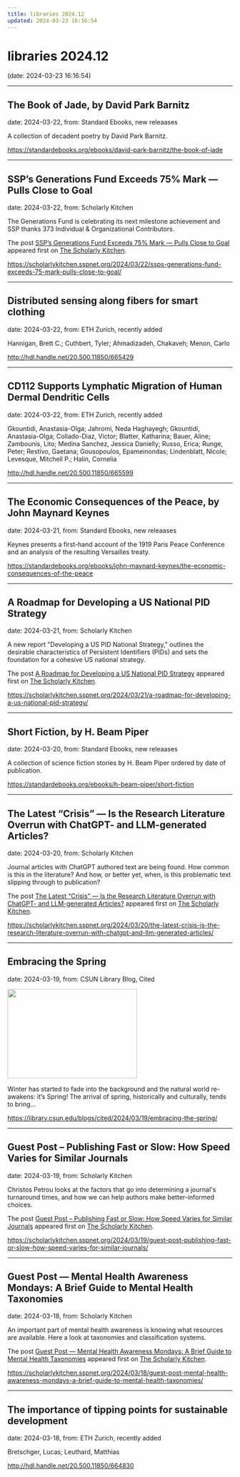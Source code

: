 ```yaml
---
title: libraries 2024.12
updated: 2024-03-23 16:16:54
---
```


# libraries 2024.12

(date: 2024-03-23 16:16:54)

---

## The Book of Jade, by David Park Barnitz

date: 2024-03-22, from: Standard Ebooks, new releaases

A collection of decadent poetry by David Park Barnitz. 

<https://standardebooks.org/ebooks/david-park-barnitz/the-book-of-jade>

---

## SSP’s Generations Fund Exceeds 75% Mark — Pulls Close to Goal

date: 2024-03-22, from: Scholarly Kitchen

<p>The Generations Fund is celebrating its next milestone achievement and SSP thanks 373 Individual &#038; Organizational Contributors.</p>
<p>The post <a href="https://scholarlykitchen.sspnet.org/2024/03/22/ssps-generations-fund-exceeds-75-mark-pulls-close-to-goal/">SSP’s Generations Fund Exceeds 75% Mark &#8212; Pulls Close to Goal</a> appeared first on <a href="https://scholarlykitchen.sspnet.org">The Scholarly Kitchen</a>.</p>
 

<https://scholarlykitchen.sspnet.org/2024/03/22/ssps-generations-fund-exceeds-75-mark-pulls-close-to-goal/>

---

## Distributed sensing along fibers for smart clothing

date: 2024-03-22, from: ETH Zurich, recently added

Hannigan, Brett C.; Cuthbert, Tyler; Ahmadizadeh, Chakaveh; Menon, Carlo 

<http://hdl.handle.net/20.500.11850/665429>

---

## CD112 Supports Lymphatic  Migration of Human Dermal Dendritic Cells

date: 2024-03-22, from: ETH Zurich, recently added

Gkountidi, Anastasia-Olga; Jahromi, Neda Haghayegh; Gkountidi, Anastasia-Olga; Collado-Diaz, Victor; Blatter, Katharina; Bauer, Aline; Zambounis, Lito; Medina Sanchez, Jessica Danielly; Russo, Erica; Runge, Peter; Restivo, Gaetana; Gousopoulos, Epameinondas; Lindenblatt, Nicole; Levesque, Mitchell P.; Halin, Cornelia 

<http://hdl.handle.net/20.500.11850/665599>

---

## The Economic Consequences of the Peace, by John Maynard Keynes

date: 2024-03-21, from: Standard Ebooks, new releaases

Keynes presents a first-hand account of the 1919 Paris Peace Conference and an analysis of the resulting Versailles treaty. 

<https://standardebooks.org/ebooks/john-maynard-keynes/the-economic-consequences-of-the-peace>

---

## A Roadmap for Developing a US National PID Strategy

date: 2024-03-21, from: Scholarly Kitchen

<p>A new report "Developing a US PID National Strategy," outlines the desirable characteristics of Persistent Identifiers (PIDs) and sets the foundation for a cohesive US national strategy.</p>
<p>The post <a href="https://scholarlykitchen.sspnet.org/2024/03/21/a-roadmap-for-developing-a-us-national-pid-strategy/">A Roadmap for Developing a US National PID Strategy</a> appeared first on <a href="https://scholarlykitchen.sspnet.org">The Scholarly Kitchen</a>.</p>
 

<https://scholarlykitchen.sspnet.org/2024/03/21/a-roadmap-for-developing-a-us-national-pid-strategy/>

---

## Short Fiction, by H. Beam Piper

date: 2024-03-20, from: Standard Ebooks, new releaases

A collection of science fiction stories by H. Beam Piper ordered by date of publication. 

<https://standardebooks.org/ebooks/h-beam-piper/short-fiction>

---

## The Latest “Crisis” — Is the Research Literature Overrun with ChatGPT- and LLM-generated Articles?

date: 2024-03-20, from: Scholarly Kitchen

<p>Journal articles with ChatGPT authored text are being found. How common is this in the literature? And how, or better yet, when, is this problematic text slipping through to publication?</p>
<p>The post <a href="https://scholarlykitchen.sspnet.org/2024/03/20/the-latest-crisis-is-the-research-literature-overrun-with-chatgpt-and-llm-generated-articles/">The Latest &#8220;Crisis&#8221; &#8212; Is the Research Literature Overrun with ChatGPT- and LLM-generated Articles?</a> appeared first on <a href="https://scholarlykitchen.sspnet.org">The Scholarly Kitchen</a>.</p>
 

<https://scholarlykitchen.sspnet.org/2024/03/20/the-latest-crisis-is-the-research-literature-overrun-with-chatgpt-and-llm-generated-articles/>

---

## Embracing the Spring

date: 2024-03-19, from: CSUN Library Blog, Cited

<div><img width="290" height="200" src="https://library.csun.edu/blogs/cited/wp-content/uploads/sites/4/2024/03/32754112564_db01d61fe4_w.jpg" class="attachment-medium size-medium wp-post-image" alt="" decoding="async" style="margin-bottom: 15px;" fetchpriority="high" /></div>Winter has started to fade into the background and the natural world re-awakens: it&#8217;s Spring! The arrival of spring, historically and culturally, tends to bring&#8230; 

<https://library.csun.edu/blogs/cited/2024/03/19/embracing-the-spring/>

---

## Guest Post – Publishing Fast or Slow: How Speed Varies for Similar Journals

date: 2024-03-19, from: Scholarly Kitchen

<p>Christos Petrou looks at the factors that go into determining a journal's turnaround times, and how we can help authors make better-informed choices.</p>
<p>The post <a href="https://scholarlykitchen.sspnet.org/2024/03/19/guest-post-publishing-fast-or-slow-how-speed-varies-for-similar-journals/">Guest Post – Publishing Fast or Slow: How Speed Varies for Similar Journals</a> appeared first on <a href="https://scholarlykitchen.sspnet.org">The Scholarly Kitchen</a>.</p>
 

<https://scholarlykitchen.sspnet.org/2024/03/19/guest-post-publishing-fast-or-slow-how-speed-varies-for-similar-journals/>

---

## Guest Post — Mental Health Awareness Mondays:  A Brief Guide to Mental Health Taxonomies

date: 2024-03-18, from: Scholarly Kitchen

<p>An important part of mental health awareness is knowing what resources are available. Here a look at taxonomies and classification systems.</p>
<p>The post <a href="https://scholarlykitchen.sspnet.org/2024/03/18/guest-post-mental-health-awareness-mondays-a-brief-guide-to-mental-health-taxonomies/">Guest Post &#8212; Mental Health Awareness Mondays:  A Brief Guide to Mental Health Taxonomies</a> appeared first on <a href="https://scholarlykitchen.sspnet.org">The Scholarly Kitchen</a>.</p>
 

<https://scholarlykitchen.sspnet.org/2024/03/18/guest-post-mental-health-awareness-mondays-a-brief-guide-to-mental-health-taxonomies/>

---

## The importance of tipping points for sustainable development

date: 2024-03-18, from: ETH Zurich, recently added

Bretschger, Lucas; Leuthard, Matthias 

<http://hdl.handle.net/20.500.11850/664830>

